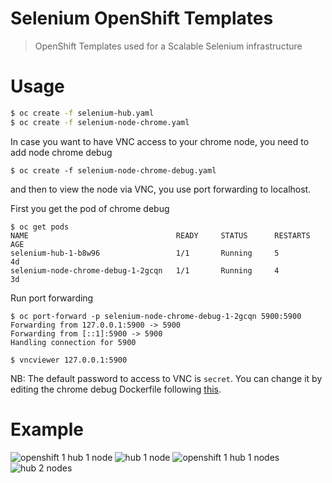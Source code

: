 Selenium OpenShift Templates
===

> OpenShift Templates used for a Scalable Selenium infrastructure

Usage
===

```bash
$ oc create -f selenium-hub.yaml
$ oc create -f selenium-node-chrome.yaml
```

In case you want to have VNC access to your chrome node, you need to add node chrome debug
```
$ oc create -f selenium-node-chrome-debug.yaml
```
and then to view the node via VNC, you use port forwarding to localhost.

First you get the pod of chrome debug
```
$ oc get pods
NAME                                 READY     STATUS      RESTARTS   AGE
selenium-hub-1-b8w96                 1/1       Running     5          4d
selenium-node-chrome-debug-1-2gcqn   1/1       Running     4          3d

```
Run port forwarding
```
$ oc port-forward -p selenium-node-chrome-debug-1-2gcqn 5900:5900
Forwarding from 127.0.0.1:5900 -> 5900
Forwarding from [::1]:5900 -> 5900
Handling connection for 5900
```

```
$ vncviewer 127.0.0.1:5900
```
NB: The default password to access to VNC is `secret`. You can change it by editing the chrome debug Dockerfile following [this](https://github.com/SeleniumHQ/docker-selenium/tree/master/NodeChromeDebug#how-to-use-this-image).


Example
===

![openshift 1 hub 1 node](http://i.imgur.com/Ux3VcE3.png)
![hub 1 node](http://i.imgur.com/FBIDvta.png)
![openshift 1 hub 1 nodes](http://i.imgur.com/JpMkwTP.png)
![hub 2 nodes](http://i.imgur.com/LBqQ0KS.png)
